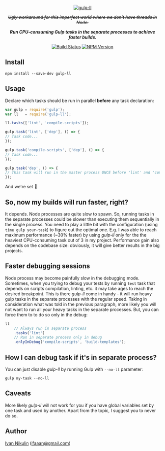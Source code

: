 <p align="center">
    <a href="http://inikulin.github.io/gulp-ll">
        <img src="https://raw.github.com/inikulin/gulp-ll/master/logo.png" alt="gulp-ll" />
    </a>
</p>

<p align="center">
<strike><i>Ugly workaround for this imperfect world where we don't have threads in Node.</i></strike>
</p>
<p align="center">
<i><b>Run CPU-consuming Gulp tasks in the separate processes to achieve faster builds.</b></i>
</p>

<p align="center">
  <a href="https://travis-ci.org/AndreyBelym/gulp-ll-next"><img alt="Build Status" src="https://api.travis-ci.org/AndreyBelym/gulp-ll-next.svg"></a>
  <a href="https://www.npmjs.com/package/gulp-ll-next"><img alt="NPM Version" src="https://img.shields.io/npm/v/gulp-ll-next.svg"></a>
</p>

## Install
```
npm install --save-dev gulp-ll
```

## Usage
Declare which tasks should be run in parallel **before** any task declaration:

```js
var gulp = require('gulp');
var ll   = require('gulp-ll');

ll.tasks(['lint', 'compile-scripts']);

gulp.task('lint', ['dep'], () => {
// Task code...
});

gulp.task('compile-scripts', ['dep'], () => {
// Task code...
});

gulp.task('dep', () => {
// This task will run in the master process ONCE before 'lint' and 'compile-scripts' begin.
});
```

And we're set :tada:

## So, now my builds will run faster, right?
It depends. Node processes are quite slow to spawn. So, running tasks in the separate processes could be
slower than executing them sequentially in the single process. You need to play a little bit with the
configuration (using `time gulp your-task`) to figure out the optimal one. E.g. I was able to reach maximum
performance (~30% faster) by using *gulp-ll* only for the the heaviest CPU-consuming task out of 3 in my project.
Performance gain also depends on the codebase size: obviously, it will give better results in the big projects.

## Faster debugging sessions
Node process may become painfully slow in the debugging mode. Sometimes, when you trying to debug your tests by
running `test` task that depends on scripts compilation, linting, etc. it may take ages to reach the desired breakpoint.
This is there *gulp-ll* come in handy - it will run heavy gulp tasks in the separate processes with the regular speed.
Taking in consideration what was told in the previous paragraph, more likely you will not want to run all your heavy
tasks in the separate processes. But, you can force them to to do so only in the debug:
```js
ll
    // Always run in separate process
    .tasks('lint')
    // Run in separate process only in debug
    .onlyInDebug('compile-scripts', 'build-templates');
```

## How I can debug task if it's in separate process?
You can just disable *gulp-ll* by running Gulp with `--no-ll` parameter:
```
gulp my-task --no-ll
```

## Caveats
More likely *gulp-ll* will not work for you if you have global variables set by one task and used by another.
Apart from the topic, I suggest you to never do so.

## Author
[Ivan Nikulin](https://github.com/inikulin) (ifaaan@gmail.com)
